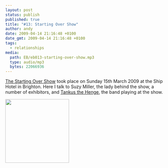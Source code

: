 ```yaml
---
layout: post
status: publish
published: true
title: "#13: Starting Over Show"
author: andy
date: 2009-04-14 21:16:48 +0100
date_gmt: 2009-04-14 21:16:48 +0100
tags:
  - relationships
media:
  path: EB/eb013-starting-over-show.mp3
  type: audio/mp3
  bytes: 22066936
---
```

<a href="http://www.startingovershow.co.uk/" target="_blank">The Starting Over Show</a> took place on Sunday 15th March 2009 at the Ship Hotel in Brighton. Here I talk to Suzy Miller, the lady behind the show, a number of exhibitors, and <a href="http://tankusthehenge.com/" target="_blank">Tankus the Henge</a>, the band playing at the show.

<img alt="" src="{{ site.media_host }}/EB/sos.jpg" title="Starting Over Show" class="alignleft" width="200px" height="200px" />

